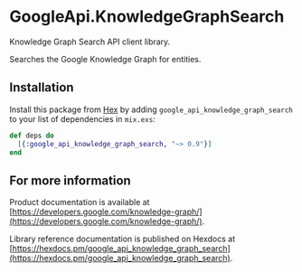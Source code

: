 # GoogleApi.KnowledgeGraphSearch

Knowledge Graph Search API client library.

Searches the Google Knowledge Graph for entities.

## Installation

Install this package from [Hex](https://hex.pm) by adding
`google_api_knowledge_graph_search` to your list of dependencies in `mix.exs`:

```elixir
def deps do
  [{:google_api_knowledge_graph_search, "~> 0.9"}]
end
```

## For more information

Product documentation is available at [https://developers.google.com/knowledge-graph/](https://developers.google.com/knowledge-graph/).

Library reference documentation is published on Hexdocs at
[https://hexdocs.pm/google_api_knowledge_graph_search](https://hexdocs.pm/google_api_knowledge_graph_search).
